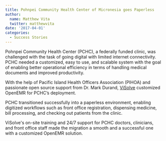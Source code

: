 ```yaml
---
title: Pohnpei Community Health Center of Micronesia goes Paperless 
author:
  name: Matthew Vita
  twitter: matthewvita
date: '2017-04-01'
categories:
  - Success Stories
---
```


Pohnpei Community Health Center (PCHC), a federally funded clinic, was
challenged with the task of going digital with limited internet connectivity.
PCHC needed a customized, easy to use, and scalable system with the goal of
enabling better operational efficiency in terms of handling medical documents
and improved productivity.

With the help of Pacific Island Health Officers Association (PIHOA) and
passionate open source support from Dr. Mark Durand,
[ViSolve](http://hc.visolve.com/) customized OpenEMR for PCHC’s deployment.

PCHC transitioned successfully into a paperless environment, enabling digitized
workflows such as front office registration, dispensing medicine, bill
processing, and checking out patients from the clinic.

ViSolve's on-site training and 24/7 support for PCHC doctors, clinicians, and
front office staff made the migration a smooth and a successful one with a
customized OpenEMR solution.
